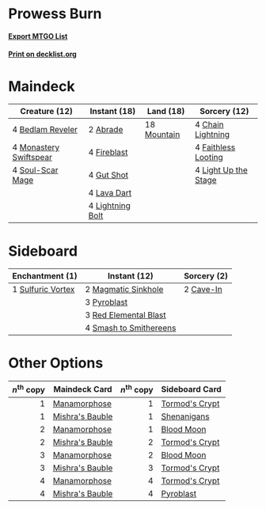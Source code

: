 # Prowess Burn

#### [Export MTGO List](../collection/Prowess%20Burn/Prowess%20Burn.txt)
#### [Print on decklist.org](http://decklist.org/?deckmain=2%09Abrade%0A4%09Bedlam%20Reveler%0A4%09Chain%20Lightning%0A4%09Faithless%20Looting%0A4%09Fireblast%0A4%09Gut%20Shot%0A4%09Lava%20Dart%0A4%09Light%20Up%20the%20Stage%0A4%09Lightning%20Bolt%0A4%09Monastery%20Swiftspear%0A18%09Mountain%0A4%09Soul-Scar%20Mage&deckside=2%09Cave-In%0A2%09Magmatic%20Sinkhole%0A3%09Pyroblast%0A3%09Red%20Elemental%20Blast%0A4%09Smash%20to%20Smithereens%0A1%09Sulfuric%20Vortex)
# Maindeck

|                                          Creature (12)                                          |                                      Instant (18)                                      |                                      Land (18)                                       |                                         Sorcery (12)                                          |
|-------------------------------------------------------------------------------------------------|----------------------------------------------------------------------------------------|--------------------------------------------------------------------------------------|-----------------------------------------------------------------------------------------------|
|4 [Bedlam Reveler](http://gatherer.wizards.com/Pages/Card/Details.aspx?multiverseid=414415)      |2 [Abrade](http://gatherer.wizards.com/Pages/Card/Details.aspx?multiverseid=430772)     |18 [Mountain](http://gatherer.wizards.com/Pages/Card/Details.aspx?multiverseid=439859)|4 [Chain Lightning](http://gatherer.wizards.com/Pages/Card/Details.aspx?multiverseid=446139)   |
|4 [Monastery Swiftspear](http://gatherer.wizards.com/Pages/Card/Details.aspx?multiverseid=438706)|4 [Fireblast](http://gatherer.wizards.com/Pages/Card/Details.aspx?multiverseid=189239)  |                                                                                      |4 [Faithless Looting](http://gatherer.wizards.com/Pages/Card/Details.aspx?multiverseid=389512) |
|4 [Soul-Scar Mage](http://gatherer.wizards.com/Pages/Card/Details.aspx?multiverseid=426850)      |4 [Gut Shot](http://gatherer.wizards.com/Pages/Card/Details.aspx?multiverseid=397673)   |                                                                                      |4 [Light Up the Stage](http://gatherer.wizards.com/Pages/Card/Details.aspx?multiverseid=457251)|
|                                                                                                 |4 [Lava Dart](http://gatherer.wizards.com/Pages/Card/Details.aspx?multiverseid=29766)   |                                                                                      |                                                                                               |
|                                                                                                 |4 [Lightning Bolt](http://gatherer.wizards.com/Pages/Card/Details.aspx?multiverseid=806)|                                                                                      |                                                                                               |


# Sideboard

|                                      Enchantment (1)                                       |                                          Instant (12)                                           |                                    Sorcery (2)                                    |
|--------------------------------------------------------------------------------------------|-------------------------------------------------------------------------------------------------|-----------------------------------------------------------------------------------|
|1 [Sulfuric Vortex](http://gatherer.wizards.com/Pages/Card/Details.aspx?multiverseid=382379)|2 [Magmatic Sinkhole](http://gatherer.wizards.com/Pages/Card/Details.aspx?multiverseid=464084)   |2 [Cave-In](http://gatherer.wizards.com/Pages/Card/Details.aspx?multiverseid=19725)|
|                                                                                            |3 [Pyroblast](http://gatherer.wizards.com/Pages/Card/Details.aspx?multiverseid=4083)             |                                                                                   |
|                                                                                            |3 [Red Elemental Blast](http://gatherer.wizards.com/Pages/Card/Details.aspx?multiverseid=814)    |                                                                                   |
|                                                                                            |4 [Smash to Smithereens](http://gatherer.wizards.com/Pages/Card/Details.aspx?multiverseid=397795)|                                                                                   |


# Other Options

|*n*<sup>th</sup> copy|                                      Maindeck Card                                       |*n*<sup>th</sup> copy|                                     Sideboard Card                                      |
|--------------------:|------------------------------------------------------------------------------------------|--------------------:|-----------------------------------------------------------------------------------------|
|                    1|[Manamorphose](http://gatherer.wizards.com/Pages/Card/Details.aspx?multiverseid=370568)   |                    1|[Tormod's Crypt](http://gatherer.wizards.com/Pages/Card/Details.aspx?multiverseid=389723)|
|                    1|[Mishra's Bauble](http://gatherer.wizards.com/Pages/Card/Details.aspx?multiverseid=122122)|                    1|[Shenanigans](http://gatherer.wizards.com/Pages/Card/Details.aspx?multiverseid=464095)   |
|                    2|[Manamorphose](http://gatherer.wizards.com/Pages/Card/Details.aspx?multiverseid=370568)   |                    1|[Blood Moon](http://gatherer.wizards.com/Pages/Card/Details.aspx?multiverseid=45386)     |
|                    2|[Mishra's Bauble](http://gatherer.wizards.com/Pages/Card/Details.aspx?multiverseid=122122)|                    2|[Tormod's Crypt](http://gatherer.wizards.com/Pages/Card/Details.aspx?multiverseid=389723)|
|                    3|[Manamorphose](http://gatherer.wizards.com/Pages/Card/Details.aspx?multiverseid=370568)   |                    2|[Blood Moon](http://gatherer.wizards.com/Pages/Card/Details.aspx?multiverseid=45386)     |
|                    3|[Mishra's Bauble](http://gatherer.wizards.com/Pages/Card/Details.aspx?multiverseid=122122)|                    3|[Tormod's Crypt](http://gatherer.wizards.com/Pages/Card/Details.aspx?multiverseid=389723)|
|                    4|[Manamorphose](http://gatherer.wizards.com/Pages/Card/Details.aspx?multiverseid=370568)   |                    4|[Tormod's Crypt](http://gatherer.wizards.com/Pages/Card/Details.aspx?multiverseid=389723)|
|                    4|[Mishra's Bauble](http://gatherer.wizards.com/Pages/Card/Details.aspx?multiverseid=122122)|                    4|[Pyroblast](http://gatherer.wizards.com/Pages/Card/Details.aspx?multiverseid=4083)       |

